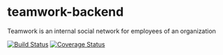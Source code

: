 # teamwork-backend
Teamwork is an ​internal social network for employees of an organization

[![Build Status](https://travis-ci.com/sink-opuba/teamwork-backend.svg?branch=master)](https://travis-ci.com/sink-opuba/teamwork-backend)
[![Coverage Status](https://coveralls.io/repos/github/sink-opuba/teamwork-backend/badge.svg)](https://coveralls.io/github/sink-opuba/teamwork-backend)
